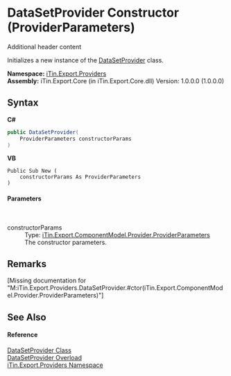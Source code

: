 # DataSetProvider Constructor (ProviderParameters)
Additional header content 

Initializes a new instance of the <a href="T_iTin_Export_Providers_DataSetProvider">DataSetProvider</a> class.

**Namespace:**&nbsp;<a href="N_iTin_Export_Providers">iTin.Export.Providers</a><br />**Assembly:**&nbsp;iTin.Export.Core (in iTin.Export.Core.dll) Version: 1.0.0.0 (1.0.0.0)

## Syntax

**C#**<br />
``` C#
public DataSetProvider(
	ProviderParameters constructorParams
)
```

**VB**<br />
``` VB
Public Sub New ( 
	constructorParams As ProviderParameters
)
```


#### Parameters
&nbsp;<dl><dt>constructorParams</dt><dd>Type: <a href="T_iTin_Export_ComponentModel_Provider_ProviderParameters">iTin.Export.ComponentModel.Provider.ProviderParameters</a><br />The constructor parameters.</dd></dl>

## Remarks
\[Missing <remarks> documentation for "M:iTin.Export.Providers.DataSetProvider.#ctor(iTin.Export.ComponentModel.Provider.ProviderParameters)"\]

## See Also


#### Reference
<a href="T_iTin_Export_Providers_DataSetProvider">DataSetProvider Class</a><br /><a href="Overload_iTin_Export_Providers_DataSetProvider__ctor">DataSetProvider Overload</a><br /><a href="N_iTin_Export_Providers">iTin.Export.Providers Namespace</a><br />